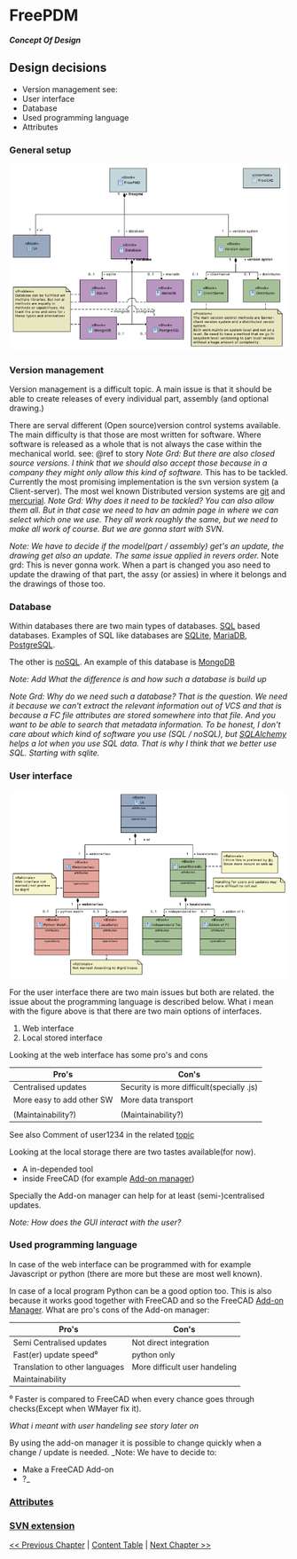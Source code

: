 # FreePDM
***Concept Of Design***

## Design decisions

- Version management see:
- User interface
- Database
- Used programming language
- Attributes

### General setup
![Block diagram FreePDM general](FreePDM_CoD-Figures/BDD_FreePMD-design.png)

### Version management

Version management is a difficult topic. A main issue is that it should be able to create releases of every individual part, assembly (and optional drawing.) 

There are serval different (Open source)version control systems available.
The main difficulty is that those are most written for software. 
Where software is released as a whole that is not always the case within the mechanical world. see: @ref to story 
_Note Grd: But there are also closed source versions. I think that we should also accept those because in a company they might only allow this kind of software._
This has to be tackled. 
Currently the most promising implementation is the svn version system (a Client-server). 
The most wel known Distributed version systems are [git](https://git-scm.com/) and [mercurial](https://www.mercurial-scm.org/).
_Note Grd: Why does it need to be tackled? You can also allow them all. But in that case we need to hav an admin page in where we can select which one we use. They all work roughly the same, but we need to make all work of course. But we are gonna start with SVN._

_Note: We have to decide if the model(part / assembly) get's an update,  the drawing get also an update. The same issue applied in revers order._
Note grd: This is never gonna work. When a part is changed you aso need to update the drawing of that part, the assy (or assies) in where it belongs and the drawings of those too.

### Database

Within databases there are two main types of databases.
[SQL](https://en.wikipedia.org/wiki/SQL) based databases. Examples of SQL like databases are [SQLite](https://sqlite.org/index.html), [MariaDB](https://mariadb.org/), [PostgreSQL](https://www.postgresql.org/). 
<!--On https://sqlite.org/fileformat2.html is written:-->
<!--The main database file consists of one or more pages. The size of a page is a power of two between 512 and 65536 inclusive. All pages within the same database are the same size. The page size for a database file is determined by the 2-byte integer located at an offset of 16 bytes from the beginning of the database file.--> 
<!--Does this mean that it basically a big spreadsheet?-->

The other is [noSQL](https://en.wikipedia.org/wiki/NoSQL). An example of this database is [MongoDB](https://www.mongodb.com/)

_Note: Add What the difference is and how such a database is build up_

_Note Grd: Why do we need such a database? That is the question. We need it because we can't extract the relevant information out of VCS and that is because a FC file attributes are stored somewhere into that file. And you want to be able to search that metadata information. To be honest, I don't care about which kind of software you use (SQL / noSQL), but [SQLAlchemy](https://en.wikipedia.org/wiki/SQLAlchemy) helps a lot when you use SQL data. That is why I think that we better use SQL. Starting with sqlite._


### User interface
![Block diagram interface design](FreePDM_CoD-Figures/BDD_UI-design.png)

For the user interface there are two main issues but both are related. the issue about the programming language is described below.
What i mean with the figure<!--(report me(==Jee-Bee) when i'm wrong also explain why)--> above is that there are two main options of interfaces.

1. Web interface
2. Local stored interface

Looking at the web interface has some pro's and cons

Pro's                      | Con's
-------------------------- | --------------------------
Centralised updates        | Security is more difficult(specially .js)
More easy to add other SW  | More data transport
                           | 
(Maintainability?)           | (Maintainability?)

See also Comment of user1234 in the related [topic](https://forum.freecadweb.org/viewtopic.php?f=8&t=68350&p=594331#p594252)

Looking at the local storage there are two tastes available(for now).

- A in-depended tool
- inside FreeCAD (for example [Add-on manager](https://wiki.freecadweb.org/Std_AddonMgr))

Specially the Add-on manager can help for at least (semi-)centralised updates. 

_Note: How does the GUI interact with the user?_

### Used programming language

In case of the web interface can be programmed with for example Javascript or python (there are more but these are most well known).

In case of a local program Python can be a good option too.
This is also because it works good together with FreeCAD and so the FreeCAD [Add-on Manager](https://wiki.freecadweb.org/Std_AddonMgr). 
What are pro's cons of the Add-on manager: 

Pro's                          | Con's
------------------------------ | --------------------------
Semi Centralised updates       | Not direct integration
Fast(er) update speed⁰ | python only
Translation to other languages | More difficult user handeling
 Maintainability             | 

⁰ Faster is compared to FreeCAD when every chance goes through checks(Except when WMayer fix it). <!-- unicode superscript see: https://stackoverflow.com/questions/15155778/superscript-in-markdown-github-flavored -->
 
_What i meant with user handeling see story later on_

By using the add-on manager it is possible to change quickly when a change / update is needed.
_Note: We have to decide to:
- Make a FreeCAD Add-on
- ?_


### [Attributes](FreePDM_03-1-Attributes.md)

### [SVN extension](FreePDM_03-2-SVNProjectStructure.md)


[<< Previous Chapter](FreePDM_02-Workflows.md) | [Content Table](README.md) | [Next Chapter >>](FreePDM_03-1-Attributes.md)
